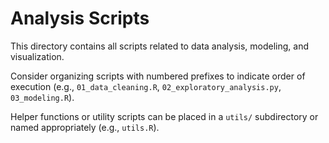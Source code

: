# Analysis Scripts

This directory contains all scripts related to data analysis, modeling, and visualization.

Consider organizing scripts with numbered prefixes to indicate order of execution (e.g., `01_data_cleaning.R`, `02_exploratory_analysis.py`, `03_modeling.R`).

Helper functions or utility scripts can be placed in a `utils/` subdirectory or named appropriately (e.g., `utils.R`).